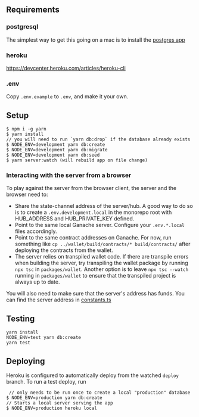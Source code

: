 ## Requirements

### postgresql

The simplest way to get this going on a mac is to install the [postgres app](https://postgresapp.com)

### heroku

https://devcenter.heroku.com/articles/heroku-cli

### .env

Copy `.env.example` to `.env`, and make it your own.

## Setup

```
$ npm i -g yarn
$ yarn install
// you will need to run `yarn db:drop` if the database already exists
$ NODE_ENV=development yarn db:create
$ NODE_ENV=development yarn db:migrate
$ NODE_ENV=development yarn db:seed
$ yarn server:watch (will rebuild app on file change)

```

### Interacting with the server from a browser

To play against the server from the browser client, the server and the browser need to:

- Share the state-channel address of the server/hub. A good way to do so is to create a `.env.development.local` in the monorepo root with HUB_ADDRESS and HUB_PRIVATE_KEY defined.
- Point to the same local Ganache server. Configure your `.env.*.local` files accordingly.
- Point to the same contract addresses on Ganache. For now, run something like `cp ../wallet/build/contracts/* build/contracts/` after deploying the contracts from the wallet.
- The server relies on transpiled wallet code. If there are transpile errors when building the server, try transpiling the wallet package by running `npx tsc` in `packages/wallet`.
  Another option is to leave `npx tsc --watch` running in `packages/wallet` to ensure that the transpiled project is always up to date.

You will also need to make sure that the server's address has funds. You can find the server address in [constants.ts](https://github.com/magmo/node-bot/blob/master/src/constants.ts)

## Testing

```
yarn install
NODE_ENV=test yarn db:create
yarn test
```

## Deploying

Heroku is configured to automatically deploy from the watched `deploy` branch.
To run a test deploy, run

```
 // only needs to be run once to create a local "production" database
$ NODE_ENV=production yarn db:create
// Starts a local server serving the app
$ NODE_ENV=production heroku local
```

